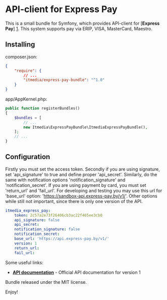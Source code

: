 API-client for Express Pay
==========================

This is a small bundle for Symfony, which provides API-client for 
[**Express Pay**] [1]. This system supports pay via ERIP, VISA,
MasterCard, Maestro.

Installing
----------

composer.json:

```json
{
    "require": {
        // ...
        "itmedia/express-pay-bundle": "^1.0"
    }
}
```
app/AppKernel.php:

```php
public function registerBundles()
{
    $bundles = [
		// ...
		new Itmedia\ExpressPayBundle\ItmediaExpressPayBundle(),
	];
	// ...
}
```

Configuration
-------------

Firstly you must set the access token. Secondly if you are using signature, 
set 'api_signature' to true and define proper 'api_secret'. Similarly, do
the same with notification options 'notification_signature' and 'notification_secret'.
If you are using payment by card, you must set 'return_url' and 'fail_url'.
For developing and testing you may use this url for 'base_url' option: 'https://sandbox-api.express-pay.by/v1/'.
Other options while still not important, since there is only one version of the API.

```yaml
itmedia_express_pay:
    token: 2c57a2e73f26406cb3ac22f465ee3cb0
    api_signature: false
    api_secret:
    notification_signature: false
    notification_secret: 
    base_url: 'https://api.express-pay.by/v1/'
    version: 1
    return_url: 
    fail_url:
```

Some useful links:

  * [**API documentation**][2] - Official API documentation for version 1

Bundle released under the MIT license.

Enjoy!

[1]:  https://express-pay.by
[2]:  https://express-pay.by/docs/api/v1